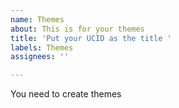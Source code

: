 ```yaml
---
name: Themes
about: This is for your themes
title: 'Put your UCID as the title '
labels: Themes
assignees: ''

---
```


You need to create themes
